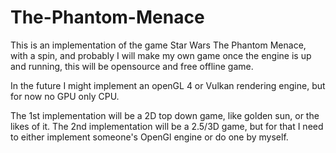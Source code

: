 # The-Phantom-Menace

This is an implementation of the game Star Wars The Phantom Menace, with a spin, and probably I will make my own game once the engine is up and running, this will be opensource and free offline game.

In the future I might implement an openGL 4 or Vulkan rendering engine, but for now no GPU only CPU.

The 1st implementation will be a 2D top down game, like golden sun, or the likes of it.
The 2nd implementation will be a 2.5/3D game, but for that I need to either implement someone's OpenGl engine or do one by myself. 
